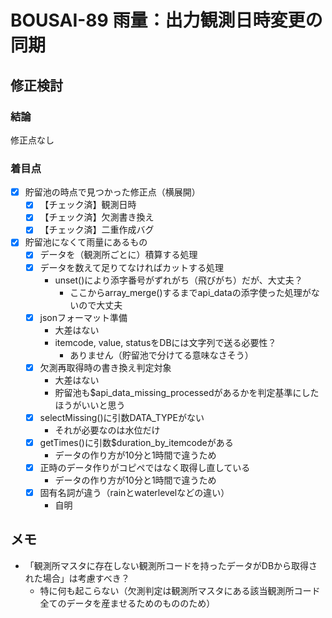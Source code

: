 BOUSAI-89 雨量：出力観測日時変更の同期
===

修正検討
---

### 結論
修正点なし

### 着目点
- [x] 貯留池の時点で見つかった修正点（横展開）
  - [x] 【チェック済】観測日時
  - [x] 【チェック済】欠測書き換え
  - [x] 【チェック済】二重作成バグ
- [x] 貯留池になくて雨量にあるもの
  - [x] データを（観測所ごとに）積算する処理
  - [x] データを数えて足りてなければカットする処理
    - unset()により添字番号がずれがち（飛びがち）だが、大丈夫？
      - ここからarray_merge()するまでapi_dataの添字使った処理がないので大丈夫
  - [x] jsonフォーマット準備
    - 大差はない
    - itemcode, value, statusをDBには文字列で送る必要性？
      - ありません（貯留池で分けてる意味なさそう）
  - [x] 欠測再取得時の書き換え判定対象
    - 大差はない
    - 貯留池も$api_data_missing_processedがあるかを判定基準にしたほうがいいと思う
  - [x] selectMissing()に引数DATA_TYPEがない
    - それが必要なのは水位だけ
  - [x] getTimes()に引数$duration_by_itemcodeがある
    - データの作り方が10分と1時間で違うため
  - [x] 正時のデータ作りがコピペではなく取得し直している
    - データの作り方が10分と1時間で違うため
  - [x] 固有名詞が違う（rainとwaterlevelなどの違い）
    - 自明

## メモ
- 「観測所マスタに存在しない観測所コードを持ったデータがDBから取得された場合」は考慮すべき？
  - 特に何も起こらない（欠測判定は観測所マスタにある該当観測所コード全てのデータを産ませるためのもののため）
